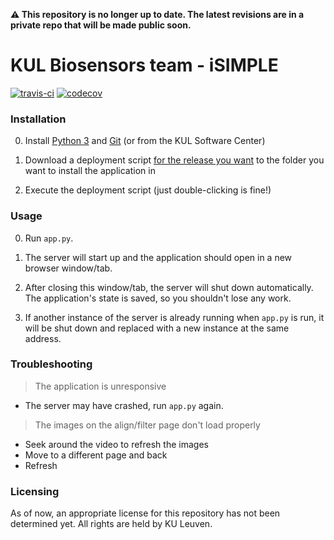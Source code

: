 **⚠️ This repository is no longer up to date. The latest revisions are in a private repo that will be made public soon.**

# KUL Biosensors team - iSIMPLE

[![travis-ci](https://travis-ci.org/ybnd/isimple.svg?branch=master)](https://travis-ci.org/ybnd/isimple)
[![codecov](https://codecov.io/gh/ybnd/isimple/branch/master/graph/badge.svg)](https://codecov.io/gh/ybnd/isimple)


### Installation  

0. Install [Python 3](https://www.python.org/downloads/) and [Git](https://git-scm.com/downloads) (or from the KUL Software Center)

1. Download a deployment script [for the release you want](https://github.com/ybnd/isimple/releases) to the folder you want to install the application in

2. Execute the deployment script (just double-clicking is fine!)

### Usage

0. Run `app.py`.

1. The server will start up and the application should open in a new browser window/tab.

2. After closing this window/tab, the server will shut down automatically. The application's state is saved, so you shouldn't lose any work.

3. If another instance of the server is already running when `app.py` is run, it will be shut down and replaced with a new instance at the same address.

### Troubleshooting

> The application is unresponsive
- The server may have crashed, run `app.py` again.

> The images on the align/filter page don't load properly
- Seek around the video to refresh the images
- Move to a different page and back
- Refresh

### Licensing

As of now, an appropriate license for this repository has not been determined yet. All rights are held by KU Leuven.
